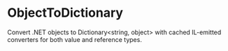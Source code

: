 # ObjectToDictionary
Convert .NET objects to Dictionary&lt;string, object> with cached IL-emitted converters for both value and reference types.

